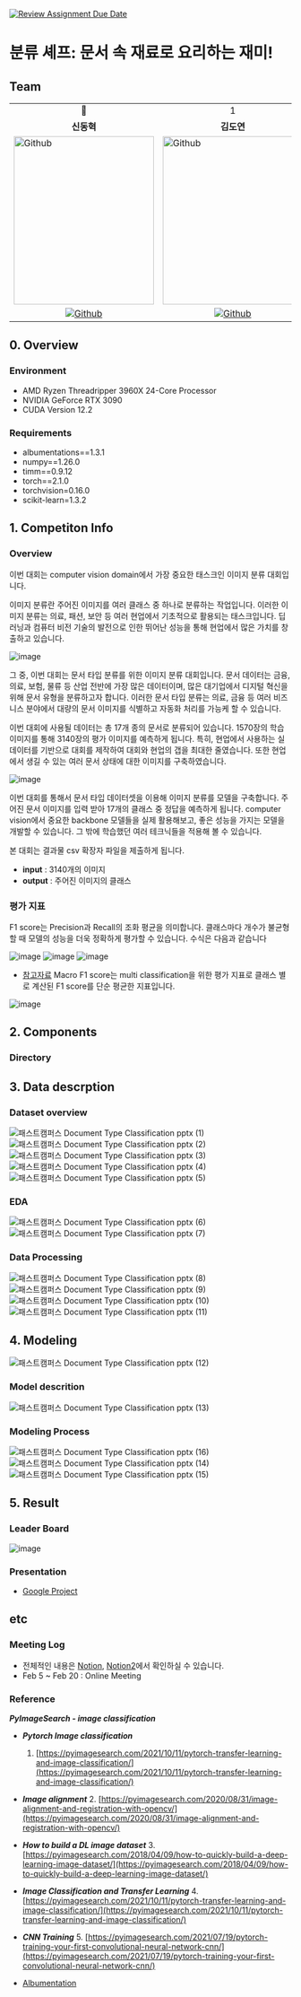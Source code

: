 [![Review Assignment Due Date](https://classroom.github.com/assets/deadline-readme-button-24ddc0f5d75046c5622901739e7c5dd533143b0c8e959d652212380cedb1ea36.svg)](https://classroom.github.com/a/3DbKuh4a)

# 분류 셰프: 문서 속 재료로 요리하는 재미!

## Team

<table>
<tr>
<td>  <div  align=center> 👑 </div>  </td>
<td>  <div  align=center> 1 </div>  </td>
<td>  <div  align=center> 2 </div>  </td>
<td>  <div  align=center> 3 </div>  </td>
<td>  <div  align=center> 4 </div>  </td>
</tr>
<tr>
<td>  <div  align=center>  <b>신동혁</b>  </div>  </td>
<td>  <div  align=center>  <b>김도연</b>  </div>  </td>
<td>  <div  align=center>  <b>김다운</b>  </div>  </td>
<td>  <div  align=center>  <b>서상혁</b>  </div>  </td>
<td>  <div  align=center>  <b>가상민</b>  </div>  </td>
</tr>
<tr>
<td>  <img  alt="Github"  src ="https://github.com/UpstageAILab/upstage-ml-regression-01/assets/76687996/c4cb11ba-e02f-4776-97c8-9585ae4b9f1d"  width="250"  height="300"/>  </td>
<td>  <img  alt="Github"  src ="https://github.com/UpstageAILab/upstage-ml-regression-01/assets/76687996/3d913931-5797-4689-aea2-3ef12bc47ef0"  width="250"  height="300"/>  </td>
<td>  <img  alt="Github"  src ="https://github.com/UpstageAILab/upstage-ml-regression-01/assets/76687996/0f945311-9828-4e50-a60c-fc4db3fa3b9d"  width="250"  height="300"/>  </td>
<td>  <img  alt="Github"  src ="https://github.com/UpstageAILab/upstage-ml-regression-01/assets/76687996/a4dbcdb5-1d28-4b91-8555-1168abffc1d0"  width="250"  height="300"/>  </td>
<td>  <img  alt="Github"  src ="https://github.com/UpstageAILab/upstage-cv-classification-cv1/assets/76687996/6c21c014-1e77-4ac1-89ac-72b7615c8bf5"  width="250"  height="300"/>  </td>
</tr>
<tr>
<td>  <div  align=center>  <a  href="https://github.com/HyeokHam">  <img  alt="Github"  src ="https://img.shields.io/badge/Github-181717.svg?&style=plastic&logo=Github&logoColor=white"/>  </div>  </td>
<td>  <div  align=center>  <a  href="https://github.com/d-yeon">  <img  alt="Github"  src ="https://img.shields.io/badge/Github-181717.svg?&style=plastic&logo=Github&logoColor=white"/>  </div>  </td>
<td>  <div  align=center>  <a  href="https://github.com/Daw-ny">  <img  alt="Github"  src ="https://img.shields.io/badge/Github-181717.svg?&style=plastic&logo=Github&logoColor=white"/>  </div>  </td>
<td>  <div  align=center>  <a  href="https://github.com/devhyuk96">  <img  alt="Github"  src ="https://img.shields.io/badge/Github-181717.svg?&style=plastic&logo=Github&logoColor=white"/>  </div>  </td>
<td>  <div  align=center>  <a  href="https://github.com/3minka">  <img  alt="Github"  src ="https://img.shields.io/badge/Github-181717.svg?&style=plastic&logo=Github&logoColor=white"/>  </div>  </td>
</tr>
</table>

  

## 0. Overview

### Environment

-   AMD Ryzen Threadripper 3960X 24-Core Processor
-   NVIDIA GeForce RTX 3090
-   CUDA Version 12.2

### Requirements

-   albumentations==1.3.1
-   numpy==1.26.0
-   timm==0.9.12
-   torch==2.1.0
-   torchvision=0.16.0
-   scikit-learn=1.3.2

## 1. Competiton Info

### Overview

 이번 대회는 computer vision domain에서 가장 중요한 태스크인 이미지 분류 대회입니다.

 이미지 분류란 주어진 이미지를 여러 클래스 중 하나로 분류하는 작업입니다. 이러한 이미지 분류는 의료, 패션, 보안 등 여러 현업에서 기초적으로 활용되는 태스크입니다. 딥러닝과 컴퓨터 비전 기술의 발전으로 인한 뛰어난 성능을 통해 현업에서 많은 가치를 창출하고 있습니다.

![image](https://github.com/UpstageAILab/upstage-cv-classification-cv2/assets/76687996/9c93f4ac-80d8-4094-943a-f9ff5a6d17f5)
  
  그 중, 이번 대회는 문서 타입 분류를 위한 이미지 분류 대회입니다. 문서 데이터는 금융, 의료, 보험, 물류 등 산업 전반에 가장 많은 데이터이며, 많은 대기업에서 디지털 혁신을 위해 문서 유형을 분류하고자 합니다. 이러한 문서 타입 분류는 의료, 금융 등 여러 비즈니스 분야에서 대량의 문서 이미지를 식별하고 자동화 처리를 가능케 할 수 있습니다.

이번 대회에 사용될 데이터는 총 17개 종의 문서로 분류되어 있습니다. 1570장의 학습 이미지를 통해 3140장의 평가 이미지를 예측하게 됩니다. 특히, 현업에서 사용하는 실 데이터를 기반으로 대회를 제작하여 대회와 현업의 갭을 최대한 줄였습니다. 또한 현업에서 생길 수 있는 여러 문서 상태에 대한 이미지를 구축하였습니다.

![image](https://github.com/UpstageAILab/upstage-cv-classification-cv2/assets/76687996/e69229b9-b3c1-443b-a5c2-2ce499667c89)

이번 대회를 통해서 문서 타입 데이터셋을 이용해 이미지 분류를 모델을 구축합니다. 주어진 문서 이미지를 입력 받아 17개의 클래스 중 정답을 예측하게 됩니다. computer vision에서 중요한 backbone 모델들을 실제 활용해보고, 좋은 성능을 가지는 모델을 개발할 수 있습니다. 그 밖에 학습했던 여러 테크닉들을 적용해 볼 수 있습니다.

본 대회는 결과물 csv 확장자 파일을 제출하게 됩니다.
-   **input** : 3140개의 이미지
-   **output** : 주어진 이미지의 클래스

### 평가 지표

F1 score는 Precision과 Recall의 조화 평균을 의미합니다. 클래스마다 개수가 불균형할 때 모델의 성능을 더욱 정확하게 평가할 수 있습니다. 수식은 다음과 같습니다
 
![image](https://github.com/UpstageAILab/upstage-cv-classification-cv2/assets/76687996/253cd5a2-0806-4822-8135-e5b35b8a88e3)
![image](https://github.com/UpstageAILab/upstage-cv-classification-cv2/assets/76687996/4b52b801-89df-4e6c-b86c-48219fde4c1e)
![image](https://github.com/UpstageAILab/upstage-cv-classification-cv2/assets/76687996/6dd9eedb-2c05-46cd-a6fd-80cf19d40b42)

- [참고자료](https://www.linkedin.com/pulse/understanding-confusion-matrix-tanvi-mittal/)
Macro F1 score는 multi classification을 위한 평가 지표로 클래스 별로 계산된 F1 score를 단순 평균한 지표입니다.

![image](https://github.com/UpstageAILab/upstage-cv-classification-cv2/assets/76687996/6c6c82fb-eb02-46f8-bd31-337376d2562a)


## 2. Components

### Directory

  

## 3. Data descrption


### Dataset overview

![패스트캠퍼스  Document Type Classification pptx (1)](https://github.com/UpstageAILab/upstage-cv-classification-cv1/assets/147508048/38055465-ecc0-46f2-91c4-875c38028357)
![패스트캠퍼스  Document Type Classification pptx (2)](https://github.com/UpstageAILab/upstage-cv-classification-cv1/assets/147508048/e5ec813f-44b8-4369-87fa-4dff5e573914)
![패스트캠퍼스  Document Type Classification pptx (3)](https://github.com/UpstageAILab/upstage-cv-classification-cv1/assets/147508048/6c99af33-8abf-4496-8a87-ff0a940e5e1c)
![패스트캠퍼스  Document Type Classification pptx (4)](https://github.com/UpstageAILab/upstage-cv-classification-cv1/assets/147508048/ecb7494d-f846-4571-b706-cca340a41071)
![패스트캠퍼스  Document Type Classification pptx (5)](https://github.com/UpstageAILab/upstage-cv-classification-cv1/assets/147508048/33e31e7c-5534-4af8-a003-a0aa5aeb6d81)


### EDA

![패스트캠퍼스  Document Type Classification pptx (6)](https://github.com/UpstageAILab/upstage-cv-classification-cv1/assets/147508048/d9c24a45-2980-4200-8416-ef9e668d9ec5)
![패스트캠퍼스  Document Type Classification pptx (7)](https://github.com/UpstageAILab/upstage-cv-classification-cv1/assets/147508048/476d5416-eadc-48dd-ac43-95a12b00a262)


### Data Processing

![패스트캠퍼스  Document Type Classification pptx (8)](https://github.com/UpstageAILab/upstage-cv-classification-cv1/assets/147508048/c822d13d-cf25-4637-a90e-ef9b7634972b)
![패스트캠퍼스  Document Type Classification pptx (9)](https://github.com/UpstageAILab/upstage-cv-classification-cv1/assets/147508048/a847c280-b337-4742-ae96-3691756688cf)
![패스트캠퍼스  Document Type Classification pptx (10)](https://github.com/UpstageAILab/upstage-cv-classification-cv1/assets/147508048/678f5f1a-3646-4426-8338-27bfb2059e13)
![패스트캠퍼스  Document Type Classification pptx (11)](https://github.com/UpstageAILab/upstage-cv-classification-cv1/assets/147508048/a83cbe6d-a107-442b-9b3d-75954dd9b83f)


## 4. Modeling

![패스트캠퍼스  Document Type Classification pptx (12)](https://github.com/UpstageAILab/upstage-cv-classification-cv1/assets/147508048/6628b9de-b671-4517-9cbf-25b3684d4315)

### Model descrition

![패스트캠퍼스  Document Type Classification pptx (13)](https://github.com/UpstageAILab/upstage-cv-classification-cv1/assets/147508048/8c642223-94cd-4469-8b51-1e788050883a)


### Modeling Process

![패스트캠퍼스  Document Type Classification pptx (16)](https://github.com/UpstageAILab/upstage-cv-classification-cv1/assets/147508048/eb9f216d-e810-425b-a899-0fe49745b72b)
![패스트캠퍼스  Document Type Classification pptx (14)](https://github.com/UpstageAILab/upstage-cv-classification-cv1/assets/147508048/0e7da75f-3473-462e-89e6-c189066db556)
![패스트캠퍼스  Document Type Classification pptx (15)](https://github.com/UpstageAILab/upstage-cv-classification-cv1/assets/147508048/cad94c3f-d34b-4009-bb7e-e21af15a325f)



## 5. Result

### Leader Board

![image](https://github.com/UpstageAILab/upstage-cv-classification-cv2/assets/76687996/a8859348-aba1-4336-84c0-cbe5040e2712)

### Presentation
- [Google Project](https://docs.google.com/presentation/d/1RwgKMpzbraxjYqTCn4eo3yh1iWQ6-Cah/edit?usp=sharing&ouid=107968498421720497028&rtpof=true&sd=true)

  

## etc

### Meeting Log

- 전체적인 내용은 [Notion](https://quickest-asterisk-75d.notion.site/1-e1916b7fb9b94e948381794c3b824036), [Notion2](https://www.notion.so/Document-Type-Classification-b01886bae17c4dd9b2d3244429f56fee?pvs=4)에서 확인하실 수 있습니다.
- Feb 5 ~ Feb 20 : Online Meeting

### Reference
**_PyImageSearch - image classification_**  
-   **_Pytorch Image classification_**
	1.  [https://pyimagesearch.com/2021/10/11/pytorch-transfer-learning-and-image-classification/](https://pyimagesearch.com/2021/10/11/pytorch-transfer-learning-and-image-classification/)

-   **_Image alignment_**
	2.  [https://pyimagesearch.com/2020/08/31/image-alignment-and-registration-with-opencv/](https://pyimagesearch.com/2020/08/31/image-alignment-and-registration-with-opencv/)

-   **_How to build a DL image dataset_**
	3.  [https://pyimagesearch.com/2018/04/09/how-to-quickly-build-a-deep-learning-image-dataset/](https://pyimagesearch.com/2018/04/09/how-to-quickly-build-a-deep-learning-image-dataset/)

-   **_Image Classification and Transfer Learning_**
	4.  [https://pyimagesearch.com/2021/10/11/pytorch-transfer-learning-and-image-classification/](https://pyimagesearch.com/2021/10/11/pytorch-transfer-learning-and-image-classification/)

-   **_CNN Training_**
	5.  [https://pyimagesearch.com/2021/07/19/pytorch-training-your-first-convolutional-neural-network-cnn/](https://pyimagesearch.com/2021/07/19/pytorch-training-your-first-convolutional-neural-network-cnn/)

- [Albumentation](https://lcyking.tistory.com/80)
